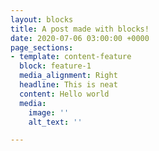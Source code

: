 ```yaml
---
layout: blocks
title: A post made with blocks!
date: 2020-07-06 03:00:00 +0000
page_sections:
- template: content-feature
  block: feature-1
  media_alignment: Right
  headline: This is neat
  content: Hello world
  media:
    image: ''
    alt_text: ''

---
```

